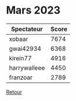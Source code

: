 # Mars 2023

| Spectateur      | Score  |
| --------------- | ------ |
| xobaar          | 7674  |
| gwai42934       | 6368  |
| kirein77        | 4916  |
| harrywalleee    | 4450  |
| franzoar        | 2789  |

[Retour](/README.md)

